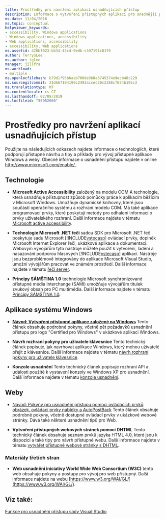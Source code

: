 ```yaml
---
title: Prostředky pro navržení aplikací usnadňujících přístup
description: Informace o vytvoření přístupných aplikací pro snadnější pro osoby s postižením používat.
ms.date: 11/04/2016
ms.topic: conceptual
helpviewer_keywords:
- accessibility, Windows applications
- Windows applications, accessibility
- Web applications, accessibility
- accessibility, Web applications
ms.assetid: 426bf023-bb34-43c4-9edb-c307191c8170
author: TerryGLee
ms.author: tglee
manager: jillfra
ms.workload:
- multiple
ms.openlocfilehash: b79d1f95b6aab700de060a3749374e9ecb48c229
ms.sourcegitcommit: 21d667104199c2493accec20c2388cf674b195c3
ms.translationtype: MT
ms.contentlocale: cs-CZ
ms.lasthandoff: 02/08/2019
ms.locfileid: "55952660"
---
```

# <a name="resources-for-designing-accessible-applications"></a>Prostředky pro navržení aplikací usnadňujících přístup

Použijte na následujících odkazech najdete informace o technologiích, které podporují přístupné návrhu a tipy a příklady pro vývoj přístupné aplikace Windows a weby. Obecné informace o usnadnění přístupu najdete v online [ http://www.microsoft.com/enable/ ](http://www.microsoft.com/enable/).

## <a name="technologies"></a>Technologie

* **Microsoft Active Accessibility** založený na modelu COM A technologie, která usnadňuje přístupnost způsob pomůcky práce k aplikacím běžícím v Microsoft Windows. Umožňuje dynamické knihovny, které jsou součástí operačního systému a rozhraní modelu COM. Má také aplikace programovací prvky, které poskytují metody pro odhalení informací o prvky uživatelského rozhraní. Další informace najdete v tématu [Microsoft active accessibility](/windows/desktop/WinAuto/microsoft-active-accessibility).

* **Technologie Microsoft .NET řeči** sadou SDK pro Microsoft .NET řeč poskytuje sadu Microsoft [!INCLUDE[vstecasp](../../code-quality/includes/vstecasp_md.md)] ovládací prvky, doplněk Microsoft Internet Explorer řeči, ukázkové aplikace a dokumentaci. Webovým vývojářům tyto nástroje můžete použít k vytvoření, ladění a nasazování podporou hlasových [!INCLUDE[vstecasp](../../code-quality/includes/vstecasp_md.md)] aplikací. Nástroje jsou bezproblémově integrovány do aplikace Microsoft Visual Studio, umožní vývojářům pracovat ve známém prostředí. Další informace najdete v tématu [řeči server](/previous-versions/office/developer/speech-technologies/ms950383\(v\=msdn.10\)).

* **Principy SÁMŠTINA 1.0** technologie Microsoft synchronizované přístupné média Interchange (SAMI) umožňuje vývojářům titulek zvukový obsah pro PC multimédia. Další informace najdete v tématu [Principy SÁMŠTINA 1.0](/previous-versions/windows/desktop/dnacc/understanding-sami-1.0).

## <a name="windows-applications"></a>Aplikace systému Windows

* **[Návod: Vytvoření přístupné aplikace založené na Windows](/dotnet/framework/winforms/advanced/walkthrough-creating-an-accessible-windows-based-application)**  Tento článek obsahuje podrobné pokyny, včetně pět požadavků usnadnění přístupu pro logo "Certified pro Windows" v ukázkové aplikaci Windows.

* **Návrh rozhraní pokyny pro uživatele klávesnice** Tento technický článek popisuje, jak navrhovat aplikace Windows, který mohou uživatelé přejít z klávesnice. Další informace najdete v tématu [návrh rozhraní pokyny pro uživatele klávesnice](/previous-versions/windows/desktop/dnacc/guidelines-for-keyboard-user-interface-design).

* **Konzole usnadnění** Tento technický článek popisuje rozhraní API a události použité k vystavení konzoly ve Windows XP pro usnadnění. Další informace najdete v tématu [konzole usnadnění](/previous-versions/windows/desktop/dnacc/console-accessibility).

## <a name="websites"></a>Weby

-   [Návod: Pokyny pro usnadnění přístupu pomocí ovládacích prvků obrázek, ovládací prvky nabídky a AutoPostBack](https://msdn.microsoft.com/Library/ff7b5021-48b3-46bf-921f-9fe1e0e32202) Tento článek obsahuje podrobné pokyny, včetně dostupné ovládací prvky v ukázkové webové stránky. Dává také některé usnadnění tipů pro Web.

-   **Vytvoření přístupných webových stránek pomocí DHTML** Tento technický článek obsahuje seznam prvků jazyka HTML 4.0, které jsou k dispozici a také tipy pro návrh přístupné webu. Další informace najdete v tématu [vytvářet přístupné webové stránky s DHTML](https://msdn.microsoft.com/library/ms528445.aspx).

### <a name="third-party-resources"></a>Materiály třetích stran

-   **Web usnadnění iniciativy World Wide Web Consortium (W3C)** tento web obsahuje pokyny a postupy pro vývoj pro web přístupný. Další informace najdete na webu [https://www.w3.org/WAI/GL/](https://www.w3.org/WAI/GL/).

## <a name="see-also"></a>Viz také:

[Funkce pro usnadnění přístupu sady Visual Studio](../../ide/reference/accessibility-features-of-visual-studio.md)
